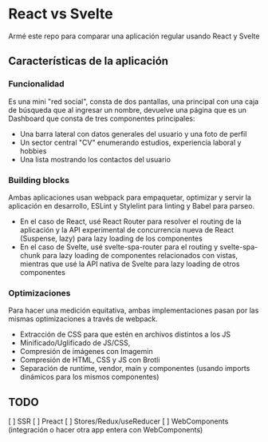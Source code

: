 # React vs Svelte

Armé este repo para comparar una aplicación regular usando React y Svelte

## Características de la aplicación

### Funcionalidad

Es una mini "red social", consta de dos pantallas, una principal con una caja de búsqueda que al ingresar un nombre, devuelve una página que es un Dashboard que consta de tres componentes principales:

- Una barra lateral con datos generales del usuario y una foto de perfil
- Un sector central "CV" enumerando estudios, experiencia laboral y hobbies
- Una lista mostrando los contactos del usuario

### Building blocks

Ambas aplicaciones usan webpack para empaquetar, optimizar y servir la aplicación en desarrollo, ESLint y Stylelint para linting y Babel para parseo.

- En el caso de React, usé React Router para resolver el routing de la aplicación y la API experimental de concurrencia nueva de React (Suspense, lazy) para lazy loading de los componentes
- En el caso de Svelte, usé svelte-spa-router para el routing y svelte-spa-chunk para lazy loading de componentes relacionados con vistas, mientras que usé la API nativa de Svelte para lazy loading de otros componentes

### Optimizaciones

Para hacer una medición equitativa, ambas implementaciones pasan por las mismas optimizaciones a través de webpack.

- Extracción de CSS para que estén en archivos distintos a los JS
- Minificado/Uglificado de JS/CSS,
- Compresión de imágenes con Imagemin
- Compresión de HTML, CSS y JS con Brotli
- Separación de runtime, vendor, main y componentes (usando imports dinámicos para los mismos componentes)

## TODO

[ ] SSR
[ ] Preact
[ ] Stores/Redux/useReducer
[ ] WebComponents (integración o hacer otra app entera con WebComponents)
